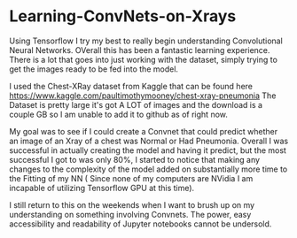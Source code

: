 # Learning-ConvNets-on-Xrays
Using Tensorflow I try my best to really begin understanding Convolutional Neural Networks. OVerall this has been a fantastic learning experience. There is a lot that goes into just working with the dataset, simply trying to get the images ready to be fed into the model.

I used the Chest-XRay dataset from Kaggle that can be found here https://www.kaggle.com/paultimothymooney/chest-xray-pneumonia 
The Dataset is pretty large it's got A LOT of images and the download is a couple GB so I am unable to add it to github as of right now.

My goal was to see if I could create a Convnet that could predict whether an image of an Xray of a chest was Normal or Had Pneumonia.
Overall I was successful in actually creating the model and having it predict, but the most successful I got to was only 80%, I started to notice that making any changes to the complexity of the model added on substantially more time to the Fitting of my NN ( Since none of my computers are NVidia I am incapable of utilizing Tensorflow GPU at this time).

I still return to this on the weekends when I want to brush up on my understanding on something involving Convnets. The power, easy accessibility and readability of Jupyter notebooks cannot be undersold.
